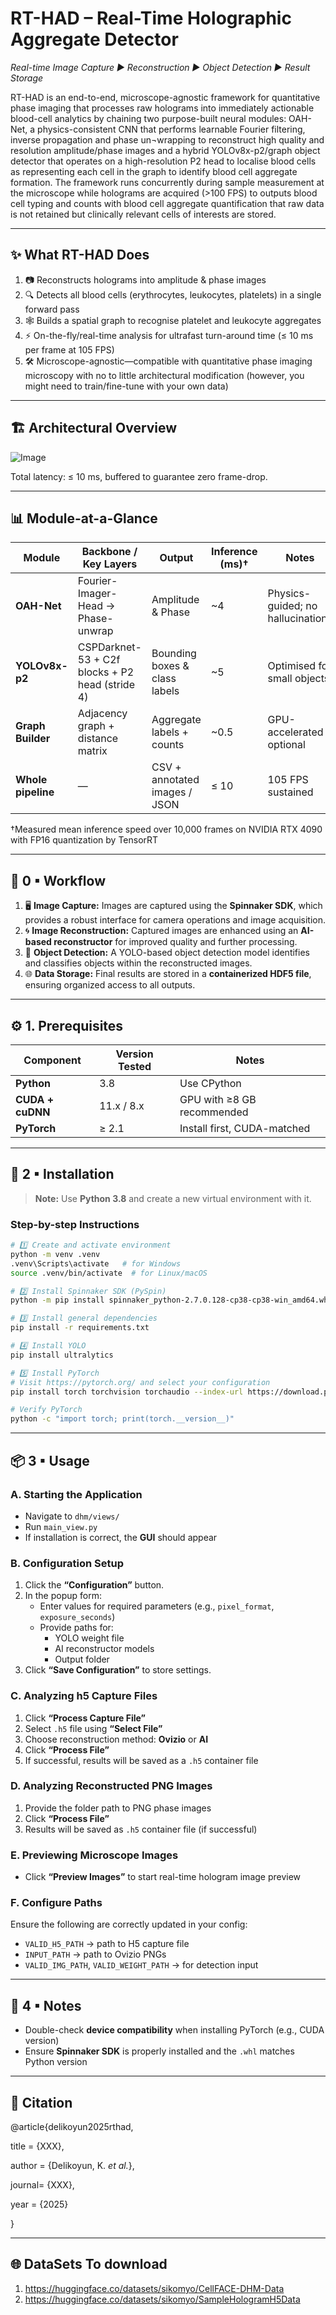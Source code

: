 # RT-HAD – Real-Time Holographic Aggregate Detector

_Real-time Image Capture ▶ Reconstruction ▶ Object Detection ▶ Result Storage_

RT-HAD is an end-to-end, microscope-agnostic framework for quantitative phase imaging that processes raw holograms into immediately actionable blood-cell analytics by chaining two purpose-built neural modules: OAH-Net, a physics-consistent CNN that performs learnable Fourier filtering, inverse propagation and phase un¬wrapping to reconstruct high quality and resolution amplitude/phase  images and a hybrid YOLOv8x-p2/graph object detector that operates on a high-resolution P2 head to localise blood cells as representing each cell in the graph to identify blood cell aggregate formation. The framework runs concurrently during sample measurement at the microscope while holograms are acquired (>100 FPS) to outputs blood cell typing and counts with blood cell aggregate quantification that raw data is not retained but clinically relevant cells of interests are stored. 

---

## ✨ What RT-HAD Does
1. 📷 Reconstructs holograms into amplitude & phase images	
2. 🔍 Detects all blood cells (erythrocytes, leukocytes, platelets) in a single forward pass	
3. 🕸️ Builds a spatial graph to recognise platelet and leukocyte aggregates	
4. ⚡ On-the-fly/real-time analysis for ultrafast turn-around time (≤ 10 ms per frame at 105 FPS)	
5. 🛠 Microscope-agnostic—compatible with quantitative phase imaging microscopy with no to little architectural modification (however, you might need to train/fine-tune with your own data)	

---

## 🏗 Architectural Overview

![Image](./architecturalOverview.jpg)

Total latency: ≤ 10 ms, buffered to guarantee zero frame-drop.

---

## 📊 Module-at-a-Glance

| **Module**        | **Backbone / Key Layers**                      | **Output**                        | **Inference (ms)†** | **Notes**                            |
|------------------|-----------------------------------------------|-----------------------------------|----------------------|--------------------------------------|
| **OAH-Net**       | Fourier-Imager-Head → Phase-unwrap             | Amplitude & Phase                 | ~4                   | Physics-guided; no hallucinations    |
| **YOLOv8x-p2**    | CSPDarknet-53 + C2f blocks + P2 head (stride 4) | Bounding boxes & class labels     | ~5                   | Optimised for small objects          |
| **Graph Builder** | Adjacency graph + distance matrix              | Aggregate labels + counts         | ~0.5                 | GPU-accelerated optional             |
| **Whole pipeline**| —                                             | CSV + annotated images / JSON     | ≤ 10                 | 105 FPS sustained                    |

†Measured mean inference speed over 10,000 frames on NVIDIA RTX 4090 with FP16 quantization by TensorRT

---


## 🧩 0 ▪ Workflow

1. 🖥️ **Image Capture:** Images are captured using the **Spinnaker SDK**, which provides a robust interface for camera operations and image acquisition.
2. 🌀 **Image Reconstruction:** Captured images are enhanced using an **AI-based reconstructor** for improved quality and further processing.
3. 🧠 **Object Detection:** A YOLO-based object detection model identifies and classifies objects within the reconstructed images.
4. 🌐 **Data Storage:** Final results are stored in a **containerized HDF5 file**, ensuring organized access to all outputs.

---

## ⚙️ 1. Prerequisites

| Component         | Version Tested   | Notes                        |
|------------------|------------------|------------------------------|
| **Python**        | 3.8               | Use CPython                  |
| **CUDA + cuDNN**  | 11.x / 8.x        | GPU with ≥8 GB recommended   |
| **PyTorch**       | ≥ 2.1             | Install first, CUDA-matched |

---

## 🚀 2 ▪ Installation

> **Note:** Use **Python 3.8** and create a new virtual environment with it.

### Step-by-step Instructions

```bash
# 1️⃣ Create and activate environment
python -m venv .venv
.venv\Scripts\activate   # for Windows
source .venv/bin/activate  # for Linux/macOS

# 2️⃣ Install Spinnaker SDK (PySpin)
python -m pip install spinnaker_python-2.7.0.128-cp38-cp38-win_amd64.whl

# 3️⃣ Install general dependencies
pip install -r requirements.txt

# 4️⃣ Install YOLO
pip install ultralytics

# 5️⃣ Install PyTorch
# Visit https://pytorch.org/ and select your configuration
pip install torch torchvision torchaudio --index-url https://download.pytorch.org/whl/cu118

# Verify PyTorch
python -c "import torch; print(torch.__version__)"
```

---

## 📦 3 ▪ Usage

### A. Starting the Application

- Navigate to `dhm/views/`
- Run `main_view.py`
- If installation is correct, the **GUI** should appear

### B. Configuration Setup

1. Click the **“Configuration”** button.
2. In the popup form:
   - Enter values for required parameters (e.g., `pixel_format`, `exposure_seconds`)
   - Provide paths for:
     - YOLO weight file
     - AI reconstructor models
     - Output folder
3. Click **“Save Configuration”** to store settings.

### C. Analyzing h5 Capture Files

1. Click **“Process Capture File”**
2. Select `.h5` file using **“Select File”**
3. Choose reconstruction method: **Ovizio** or **AI**
4. Click **“Process File”**
5. If successful, results will be saved as a `.h5` container file

### D. Analyzing Reconstructed PNG Images

1. Provide the folder path to PNG phase images
2. Click **“Process File”**
3. Results will be saved as `.h5` container file (if successful)

### E. Previewing Microscope Images

- Click **“Preview Images”** to start real-time hologram image preview

### F. Configure Paths

Ensure the following are correctly updated in your config:

- `VALID_H5_PATH` → path to H5 capture file
- `INPUT_PATH` → path to Ovizio PNGs
- `VALID_IMG_PATH`, `VALID_WEIGHT_PATH` → for detection input

---

## 📝 4 ▪ Notes

- Double-check **device compatibility** when installing PyTorch (e.g., CUDA version)
- Ensure **Spinnaker SDK** is properly installed and the `.whl` matches Python version

---

## 📑  Citation

@article{delikoyun2025rthad,

  title  = {XXX},

  author = {Delikoyun, K. *et al.*},

  journal= {XXX},

  year   = {2025}
  
}

---

## 🌐 DataSets To download

1. https://huggingface.co/datasets/sikomyo/CellFACE-DHM-Data
2. https://huggingface.co/datasets/sikomyo/SampleHologramH5Data
